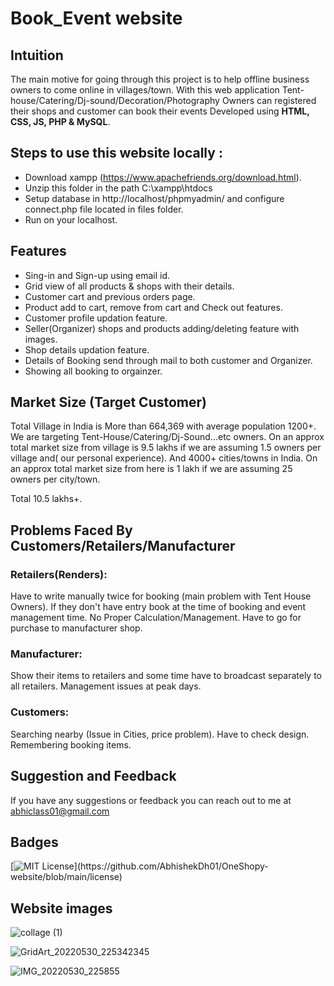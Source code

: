 # Book_Event website

## Intuition
The main motive for going through this project is to help offline business owners to come online in villages/town. With this web application Tent-house/Catering/Dj-sound/Decoration/Photography Owners can registered their shops and customer can book their events
      Developed using **HTML, CSS, JS, PHP & MySQL**.

<!-- **Website link** : [OneShopy](https://oneshopy.in) -->

## Steps to use this website locally :

 - Download xampp (https://www.apachefriends.org/download.html).
 - Unzip this folder in the path C:\xampp\htdocs
 - Setup database in http://localhost/phpmyadmin/ and configure connect.php file located in files folder.
 - Run on your localhost.

## Features
- Sing-in and Sign-up using email id.
- Grid view of all products & shops with their details.
- Customer cart and previous orders page.
- Product add to cart, remove from cart and Check out features.
- Customer profile updation feature.
- Seller(Organizer) shops and products adding/deleting feature with images.
- Shop details updation feature.
- Details of Booking send through mail to both customer and Organizer. 
- Showing all booking to orgainzer.

## Market Size (Target Customer)
Total Village in India is More than 664,369 with average population 1200+. We are targeting Tent-House/Catering/Dj-Sound...etc owners. On an approx total market size from village is 9.5 lakhs if we are assuming 1.5 owners per village and( our personal experience). 
And 4000+ cities/towns in India. On an approx total market size from here is 1 lakh if we are assuming 25 owners per city/town.

Total 10.5 lakhs+.

## Problems Faced By Customers/Retailers/Manufacturer
### Retailers(Renders):
Have to write manually twice for booking (main problem with Tent House Owners).
If they don't have entry book at the time of booking and event management time.
No Proper Calculation/Management.
Have to go for purchase to manufacturer shop.

### Manufacturer:
Show their items to retailers and  some time have to broadcast separately to all retailers.
Management issues at peak days. 

### Customers:
Searching nearby (Issue in Cities, price problem).
Have to check design.
Remembering booking items.


## Suggestion and Feedback

If you have any suggestions or feedback you can reach out to me at abhiclass01@gmail.com

## Badges

[![MIT License](https://img.shields.io/apm/l/atomic-design-ui.svg?)](https://github.com/AbhishekDh01/OneShopy-website/blob/main/license)

## Website images
![collage (1)](https://user-images.githubusercontent.com/75718742/171041243-59f61701-011b-400d-811b-d396f5f9d6c0.jpg)

![GridArt_20220530_225342345](https://user-images.githubusercontent.com/75718742/171047312-c7c2c791-c06f-4145-a527-8e1bf960ccd1.jpg)

![IMG_20220530_225855](https://user-images.githubusercontent.com/75718742/171045516-c54c2e36-78da-4299-850a-3610686c5fd1.jpg)

